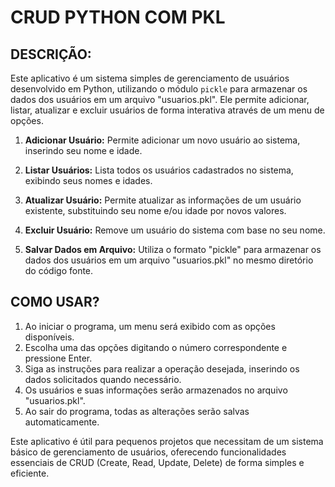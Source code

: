 # CRUD PYTHON COM PKL
## DESCRIÇÃO:
Este aplicativo é um sistema simples de gerenciamento de usuários desenvolvido em Python, utilizando o módulo `pickle` para armazenar os dados dos usuários em um arquivo "usuarios.pkl". Ele permite adicionar, listar, atualizar e excluir usuários de forma interativa através de um menu de opções.

1. **Adicionar Usuário:** Permite adicionar um novo usuário ao sistema, inserindo seu nome e idade.
   
2. **Listar Usuários:** Lista todos os usuários cadastrados no sistema, exibindo seus nomes e idades.

3. **Atualizar Usuário:** Permite atualizar as informações de um usuário existente, substituindo seu nome e/ou idade por novos valores.

4. **Excluir Usuário:** Remove um usuário do sistema com base no seu nome.

5. **Salvar Dados em Arquivo:** Utiliza o formato "pickle" para armazenar os dados dos usuários em um arquivo "usuarios.pkl" no mesmo diretório do código fonte.

## COMO USAR?
1. Ao iniciar o programa, um menu será exibido com as opções disponíveis.
2. Escolha uma das opções digitando o número correspondente e pressione Enter.
3. Siga as instruções para realizar a operação desejada, inserindo os dados solicitados quando necessário.
4. Os usuários e suas informações serão armazenados no arquivo "usuarios.pkl".
5. Ao sair do programa, todas as alterações serão salvas automaticamente.

Este aplicativo é útil para pequenos projetos que necessitam de um sistema básico de gerenciamento de usuários, oferecendo funcionalidades essenciais de CRUD (Create, Read, Update, Delete) de forma simples e eficiente.